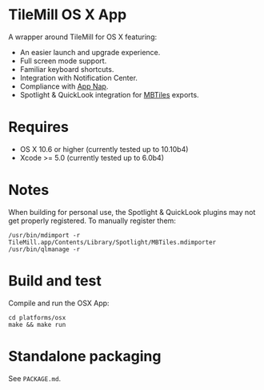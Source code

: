 # TileMill OS X App

A wrapper around TileMill for OS X featuring: 

 * An easier launch and upgrade experience. 
 * Full screen mode support. 
 * Familiar keyboard shortcuts. 
 * Integration with Notification Center. 
 * Compliance with [App Nap](https://www.apple.com/osx/advanced-technologies/). 
 * Spotlight & QuickLook integration for [MBTiles](http://mbtiles.org) exports. 

# Requires

 * OS X 10.6 or higher (currently tested up to 10.10b4)
 * Xcode >= 5.0 (currently tested up to 6.0b4)

# Notes

When building for personal use, the Spotlight & QuickLook plugins may not get 
properly registered. To manually register them: 

    /usr/bin/mdimport -r TileMill.app/Contents/Library/Spotlight/MBTiles.mdimporter
    /usr/bin/qlmanage -r

# Build and test

Compile and run the OSX App:

    cd platforms/osx
    make && make run

# Standalone packaging

See `PACKAGE.md`. 
